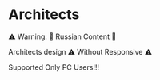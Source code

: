 # Architects
⚠️ Warning: 🚫 Russian Content 🚫

Architects design ⚠️ Without Responsive ⚠️

Supported Only PC Users!!!

